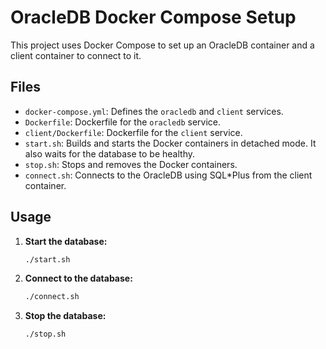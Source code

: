 # OracleDB Docker Compose Setup

This project uses Docker Compose to set up an OracleDB container and a client container to connect to it.

## Files

- `docker-compose.yml`: Defines the `oracledb` and `client` services.
- `Dockerfile`: Dockerfile for the `oracledb` service.
- `client/Dockerfile`: Dockerfile for the `client` service.
- `start.sh`: Builds and starts the Docker containers in detached mode. It also waits for the database to be healthy.
- `stop.sh`: Stops and removes the Docker containers.
- `connect.sh`: Connects to the OracleDB using SQL*Plus from the client container.

## Usage

1.  **Start the database:**
    ```bash
    ./start.sh
    ```
2.  **Connect to the database:**
    ```bash
    ./connect.sh
    ```
3.  **Stop the database:**
    ```bash
    ./stop.sh
    ```
